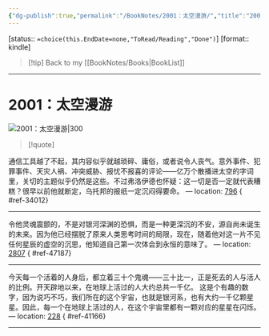 ```yaml
---
{"dg-publish":true,"permalink":"/BookNotes/2001：太空漫游/","title":"2001：太空漫游","noteIcon":""}
---
```


[status:: `=choice(this.EndDate=none,"ToRead/Reading","Done")`]
[format:: kindle]

>[!tip] Back to my [[BookNotes/Books\|BookList]]

---
# 2001：太空漫游

![2001：太空漫游|300](https://img9.doubanio.com/view/subject/l/public/s32330891.jpg)

>[!quote]

通信工具越了不起，其内容似乎就越琐碎、庸俗，或者说令人丧气。意外事件、犯罪事件、天灾人祸、冲突威胁、报忧不报喜的评论——亿万个散播进太空的字词里，关切的主题似乎仍然是这些。不过弗洛伊德也怀疑：这一切是否一定就代表糟糕？很早以前他就断定，乌托邦的报纸一定沉闷得要命。 — location: [796]()
{ #ref-34012}


---
令他灵魂震颤的，不是对银河深渊的恐惧，而是一种更深沉的不安，源自尚未诞生的未来。因为他已经摆脱了原来人类思考时间的局限，现在，随着他对这一片不见任何星辰的虚空的沉思，他知道自己第一次体会到永恒的意味了。 — location: [2807]()
{ #ref-47187}


---
今天每一个活着的人身后，都立着三十个鬼魂——三十比一，正是死去的人与活人的比例。开天辟地以来，在地球上活过的人大约总共一千亿。 这是个有趣的数字，因为说巧不巧，我们所在的这个宇宙，也就是银河系，也有大约一千亿颗星星。因此，每一个在地球上活过的人，在这个宇宙里都有一颗对应的星星在闪烁。 — location: [228]()
{ #ref-41166}


---
